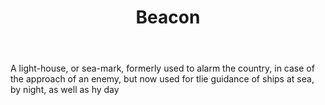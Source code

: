 ---
title: Beacon
letter: B
permalink: "/definitions/bld-beacon.html"
body: A light-house, or sea-mark, formerly used to alarm the country, in case of the
  approach of an enemy, but now used for tlie guidance of ships at sea, by night,
  as well as hy day
published_at: '2018-07-07'
source: Black's Law Dictionary 2nd Ed (1910)
layout: post
---